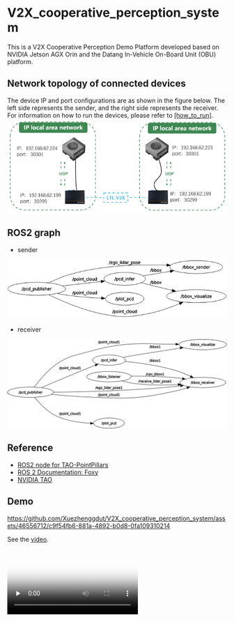 # V2X_cooperative_perception_system

This is a V2X Cooperative Perception Demo Platform developed based on NVIDIA Jetson AGX Orin and the Datang In-Vehicle On-Board Unit (OBU) platform.

## Network topology of connected devices
The device IP and port configurations are as shown in the figure below. The left side represents the sender, and the right side represents the receiver. For information on how to run the devices, please refer to [[how_to_run]](./document/how_to_run.md).
![network](./document/images/network_topology.png)

## ROS2 graph 
- sender

![sender_rosgraph](./document/images/sender_rosgraph.png)

- receiver

![receiver_rosgraph](./document/images/receiver_rosgraph.png)

## Reference
- [ROS2 node for TAO-PointPillars](https://github.com/NVIDIA-AI-IOT/ros2_tao_pointpillars)
- [ROS 2 Documentation: Foxy](https://docs.ros.org/en/foxy/index.html)
- [NVIDIA TAO](https://docs.nvidia.com/tao/tao-toolkit/text/point_cloud/pointpillars.html#creating-an-experiment-spec-file)

## Demo
https://github.com/Xuezhenggdut/V2X_cooperative_perception_system/assets/46556712/c9f54fb6-881a-4892-b0d8-0fa109310214


See the [video](./video/CP_output_file.mp4).
<!-- mp4格式 -->
<video id="video" controls="" preload="none" poster="封面">
      <source id="mp4" src="./video/CP_output_file.mp4" type="video/mp4">
</videos>
